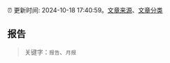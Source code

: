 :alarm_clock: 更新时间: 2024-10-18 17:40:59。[文章来源](/README.md)、[文章分类](/TAGS.md)

## 报告


> 关键字：`报告`、`月报`



